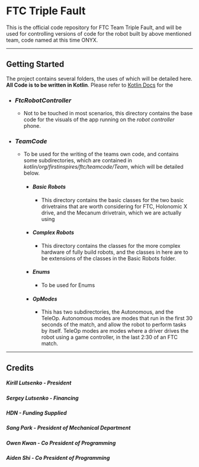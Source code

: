 # FTC Triple Fault
This is the official code repository for FTC Team Triple Fault, and will be used for controlling versions of code for the robot built by above mentioned team, code named at this time ONYX.

***

## Getting Started
The project contains several folders, the uses of which will be detailed here. **All Code is to be written in Kotlin**. Please refer to [Kotlin Docs](https://kotlinlang.org/ "Kotlin Docs") for the
+ ### *FtcRobotController*
  - Not to be touched in most scenarios, this directory contains the base code for the visuals of the app running on the *robot controller* phone.

+ ### *TeamCode*
  - To be used for the writing of the teams own code, and contains some subdirectories, which are contained in *kotlin/org/firstinspires/ftc/teamcode/Team*, which will be detailed below.
    + #### *Basic Robots*
      - This directory contains the basic classes for the two basic drivetrains that are worth considering for FTC, Holonomic X drive, and the Mecanum drivetrain, which we are actually using

    + #### *Complex Robots*
      - This directory contains the classes for the more complex hardware of fully build robots, and the classes in here are to be extensions of the classes in the Basic Robots folder.

    + #### *Enums*
      - To be used for Enums

    + #### *OpModes*
      - This has two subdirectories, the Autonomous, and the TeleOp. Autonomous modes are modes that run in the first 30 seconds of the match, and allow the robot to perform tasks by itself. TeleOp modes are modes where a driver drives the robot using a game controller, in the last 2:30 of an FTC match.

***

## Credits

##### Kirill Lutsenko - President

##### Sergey Lutsenko - Financing

##### HDN - Funding Supplied

##### Sang Park - President of Mechanical Department

##### Owen Kwan - Co President of Programming

##### Aiden Shi - Co President of Programming